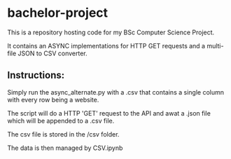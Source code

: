 # bachelor-project
 
This is a repository hosting code for my BSc Computer Science Project.

It contains an ASYNC implementations for HTTP GET requests and a multi-file JSON to CSV converter.

## Instructions:
Simply run the async_alternate.py with a .csv that contains a single column with every row being a website.

The script will do a HTTP 'GET' request to the API and awat a .json file which will be appended to a .csv file.

The csv file is stored in the /csv folder.

The data is then managed by CSV.ipynb